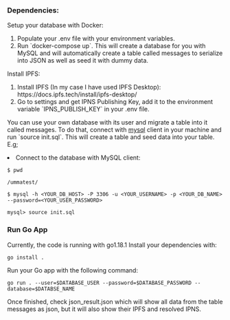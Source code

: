 ### Dependencies:
Setup your database with Docker:
<ol>
    <li>Populate your .env file with your environment variables.
    <li>Run `docker-compose up`. This will create a database for you with MySQL and will automatically create a table called messages to serialize into JSON as well as seed it with dummy data.
</ol>
Install IPFS:
<ol>
    <li>Install IPFS (In my case I have used IPFS Desktop): https://docs.ipfs.tech/install/ipfs-desktop/
    <li>Go to settings and get IPNS Publishing Key, add it to the environment variable `IPNS_PUBLISH_KEY` in your .env file.
</ol>


<p>You can use your own database with its user and migrate a table into it called messages. To do that, connect with <a href="https://dev.mysql.com/doc/mysql-shell/8.0/en/mysql-shell-install-linux-quick.html">mysql</a> client in your machine and run `source init.sql`. This will create a table and seed data into your table. E.g;

<li>Connect to the database with MySQL client:
    
    $ pwd

    /ummatest/

    $ mysql -h <YOUR_DB_HOST> -P 3306 -u <YOUR_USERNAME> -p <YOUR_DB_NAME> --password=<YOUR_USER_PASSWORD>

    mysql> source init.sql

### Run Go App
Currently, the code is running with go1.18.1
Install your dependencies with:

    go install .

Run your Go app with the following command:

    go run . --user=$DATABASE_USER --password=$DATABASE_PASSWORD --database=$DATABSE_NAME

Once finished, check json_result.json which will show all data from the table messages as json, but it will also show their IPFS and resolved IPNS. 
